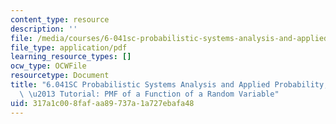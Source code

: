 ```yaml
---
content_type: resource
description: ''
file: /media/courses/6-041sc-probabilistic-systems-analysis-and-applied-probability-fall-2013/317a1c008fafaa89737a1a727ebafa48_MIT6_041SCF13_PMF_of_A_Function_of_a_Random_Variable_300k.pdf
file_type: application/pdf
learning_resource_types: []
ocw_type: OCWFile
resourcetype: Document
title: "6.041SC Probabilistic Systems Analysis and Applied Probability, Fall 2013Transcript\
  \ \u2013 Tutorial: PMF of a Function of a Random Variable"
uid: 317a1c00-8faf-aa89-737a-1a727ebafa48
---
```


